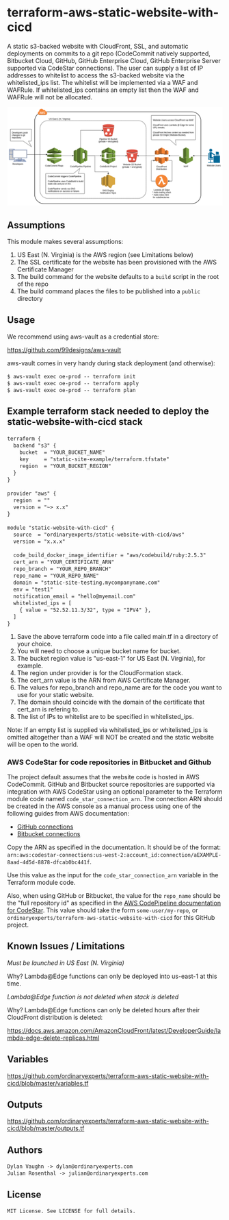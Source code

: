 # terraform-aws-static-website-with-cicd

A static s3-backed website with CloudFront, SSL, and automatic deployments on commits to a git repo (CodeCommit natively supported, Bitbucket Cloud, GitHub, GitHub Enterprise Cloud, GitHub Enterprise Server supported via CodeStar connections).
The user can supply a list of IP addresses to whitelist to access the s3-backed website via the whitelisted_ips list.
The whitelist will be implemented via a WAF and WAFRule.
If whitelisted_ips contains an empty list then the WAF and WAFRule will not be allocated.

![AWS Component Diagram](https://github.com/ordinaryexperts/terraform-aws-static-website-with-cicd/raw/master/terraform-aws-static-website-with-cicd.png)

## Assumptions

This module makes several assumptions:

1. US East (N. Virginia) is the AWS region (see Limitations below)
1. The SSL certificate for the website has been provisioned with the AWS Certificate Manager
1. The build command for the website defaults to a `build` script in the root of the repo
1. The build command places the files to be published into a `public` directory

## Usage

We recommend using aws-vault as a credential store:

https://github.com/99designs/aws-vault

aws-vault comes in very handy during stack deployment (and otherwise):

    $ aws-vault exec oe-prod -- terraform init
    $ aws-vault exec oe-prod -- terraform apply
    $ aws-vault exec oe-prod -- terraform plan

## Example terraform stack needed to deploy the static-website-with-cicd stack

    terraform {
      backend "s3" {
        bucket  = "YOUR_BUCKET_NAME"
        key     = "static-site-example/terraform.tfstate"
        region  = "YOUR_BUCKET_REGION"
      }
    }

    provider "aws" {
      region  = ""
      version = "~> x.x"
    }

    module "static-website-with-cicd" {
      source  = "ordinaryexperts/static-website-with-cicd/aws"
      version = "x.x.x"

      code_build_docker_image_identifier = "aws/codebuild/ruby:2.5.3"
      cert_arn = "YOUR_CERTIFICATE_ARN"
      repo_branch = "YOUR_REPO_BRANCH"
      repo_name = "YOUR_REPO_NAME"
      domain = "static-site-testing.mycompanyname.com"
      env = "test1"
      notification_email = "hello@myemail.com"
      whitelisted_ips = [
        { value = "52.52.11.3/32", type = "IPV4" },
      ]
    }

1. Save the above terraform code into a file called main.tf in a directory of your choice.
1. You will need to choose a unique bucket name for bucket.
1. The bucket region value is "us-east-1" for US East (N. Virginia), for example.
1. The region under provider is for the CloudFormation stack.
1. The cert_arn value is the ARN from AWS Certificate Manager.
1. The values for repo_branch and repo_name are for the code you want to use for your static website.
1. The domain should coincide with the domain of the certificate that cert_arn is refering to.
1. The list of IPs to whitelist are to be specified in whitelisted_ips.

Note: If an empty list is supplied via whitelisted_ips or whitelisted_ips is omitted altogether than a WAF will NOT be created and the static website will be open to the world.

### AWS CodeStar for code repositories in Bitbucket and Github

The project default assumes that the website code is hosted in AWS CodeCommit. GitHub and Bitbucket source repositories are supported via integration with AWS CodeStar using an optional parameter to the Terraform module code named `code_star_connection_arn`. The connection ARN should be created in the AWS console as a manual process using one of the following guides from AWS documentation:

* [GitHub connections](https://docs.aws.amazon.com/codepipeline/latest/userguide/connections-github.html)
* [Bitbucket connections](https://docs.aws.amazon.com/codepipeline/latest/userguide/connections-bitbucket.html)

Copy the ARN as specified in the documentation. It should be of the format: `arn:aws:codestar-connections:us-west-2:account_id:connection/aEXAMPLE-8aad-4d5d-8878-dfcab0bc441f`.

Use this value as the input for the `code_star_connection_arn` variable in the Terraform module code.

Also, when using GitHub or Bitbucket, the value for the `repo_name` should be the "full repository id" as specified in the [AWS CodePipeline documentation for CodeStar](https://docs.aws.amazon.com/codepipeline/latest/userguide/action-reference-CodestarConnectionSource.html). This value should take the form `some-user/my-repo`, or `ordinaryexperts/terraform-aws-static-website-with-cicd` for this GitHub project.

## Known Issues / Limitations

*Must be launched in US East (N. Virginia)*

Why? Lambda@Edge functions can only be deployed into us-east-1 at this time.

*Lambda@Edge function is not deleted when stack is deleted*

Why? Lambda@Edge functions can only be deleted hours after their CloudFront distribution is deleted:

https://docs.aws.amazon.com/AmazonCloudFront/latest/DeveloperGuide/lambda-edge-delete-replicas.html

## Variables 

https://github.com/ordinaryexperts/terraform-aws-static-website-with-cicd/blob/master/variables.tf

## Outputs

https://github.com/ordinaryexperts/terraform-aws-static-website-with-cicd/blob/master/outputs.tf

## Authors

    Dylan Vaughn -> dylan@ordinaryexperts.com
    Julian Rosenthal -> julian@ordinaryexperts.com

## License

    MIT License. See LICENSE for full details.
